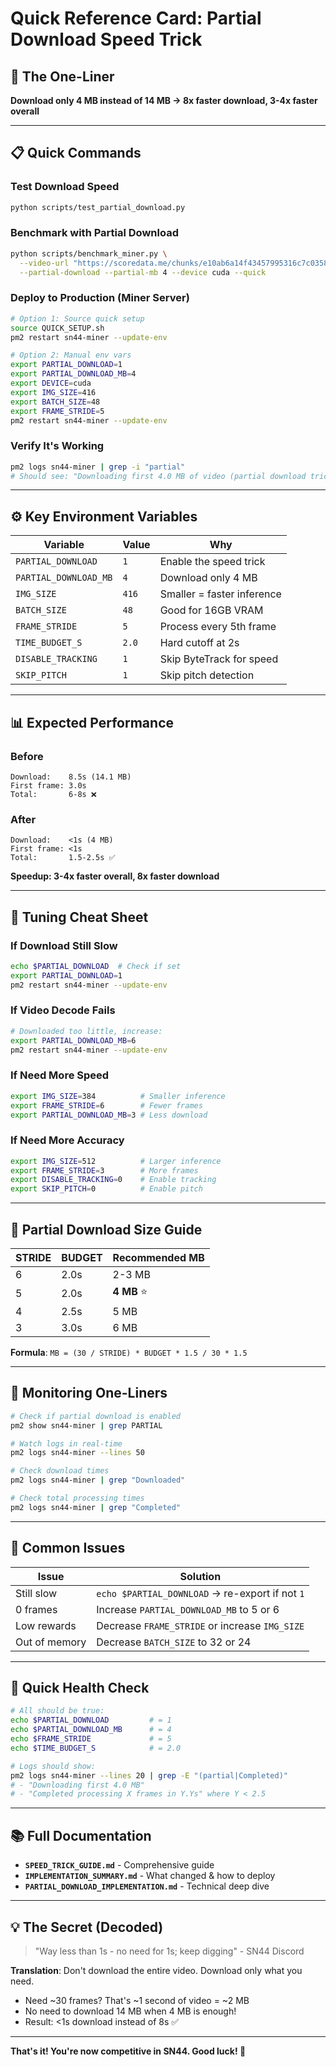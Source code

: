# Quick Reference Card: Partial Download Speed Trick

## 🚀 The One-Liner
**Download only 4 MB instead of 14 MB → 8x faster download, 3-4x faster overall**

---

## 📋 Quick Commands

### Test Download Speed
```bash
python scripts/test_partial_download.py
```

### Benchmark with Partial Download
```bash
python scripts/benchmark_miner.py \
  --video-url "https://scoredata.me/chunks/e10ab6a14f43457995316c7c0358d9.mp4" \
  --partial-download --partial-mb 4 --device cuda --quick
```

### Deploy to Production (Miner Server)
```bash
# Option 1: Source quick setup
source QUICK_SETUP.sh
pm2 restart sn44-miner --update-env

# Option 2: Manual env vars
export PARTIAL_DOWNLOAD=1
export PARTIAL_DOWNLOAD_MB=4
export DEVICE=cuda
export IMG_SIZE=416
export BATCH_SIZE=48
export FRAME_STRIDE=5
pm2 restart sn44-miner --update-env
```

### Verify It's Working
```bash
pm2 logs sn44-miner | grep -i "partial"
# Should see: "Downloading first 4.0 MB of video (partial download trick)"
```

---

## ⚙️ Key Environment Variables

| Variable | Value | Why |
|----------|-------|-----|
| `PARTIAL_DOWNLOAD` | `1` | Enable the speed trick |
| `PARTIAL_DOWNLOAD_MB` | `4` | Download only 4 MB |
| `IMG_SIZE` | `416` | Smaller = faster inference |
| `BATCH_SIZE` | `48` | Good for 16GB VRAM |
| `FRAME_STRIDE` | `5` | Process every 5th frame |
| `TIME_BUDGET_S` | `2.0` | Hard cutoff at 2s |
| `DISABLE_TRACKING` | `1` | Skip ByteTrack for speed |
| `SKIP_PITCH` | `1` | Skip pitch detection |

---

## 📊 Expected Performance

### Before
```
Download:    8.5s (14.1 MB)
First frame: 3.0s
Total:       6-8s ❌
```

### After
```
Download:    <1s (4 MB)
First frame: <1s
Total:       1.5-2.5s ✅
```

**Speedup: 3-4x faster overall, 8x faster download**

---

## 🔧 Tuning Cheat Sheet

### If Download Still Slow
```bash
echo $PARTIAL_DOWNLOAD  # Check if set
export PARTIAL_DOWNLOAD=1
pm2 restart sn44-miner --update-env
```

### If Video Decode Fails
```bash
# Downloaded too little, increase:
export PARTIAL_DOWNLOAD_MB=6
pm2 restart sn44-miner --update-env
```

### If Need More Speed
```bash
export IMG_SIZE=384          # Smaller inference
export FRAME_STRIDE=6        # Fewer frames
export PARTIAL_DOWNLOAD_MB=3 # Less download
```

### If Need More Accuracy
```bash
export IMG_SIZE=512          # Larger inference
export FRAME_STRIDE=3        # More frames
export DISABLE_TRACKING=0    # Enable tracking
export SKIP_PITCH=0          # Enable pitch
```

---

## 🎯 Partial Download Size Guide

| STRIDE | BUDGET | Recommended MB |
|--------|--------|----------------|
| 6      | 2.0s   | 2-3 MB         |
| 5      | 2.0s   | **4 MB** ⭐     |
| 4      | 2.5s   | 5 MB           |
| 3      | 3.0s   | 6 MB           |

**Formula**: `MB = (30 / STRIDE) * BUDGET * 1.5 / 30 * 1.5`

---

## 📝 Monitoring One-Liners

```bash
# Check if partial download is enabled
pm2 show sn44-miner | grep PARTIAL

# Watch logs in real-time
pm2 logs sn44-miner --lines 50

# Check download times
pm2 logs sn44-miner | grep "Downloaded"

# Check total processing times
pm2 logs sn44-miner | grep "Completed"
```

---

## 🐛 Common Issues

| Issue | Solution |
|-------|----------|
| Still slow | `echo $PARTIAL_DOWNLOAD` → re-export if not `1` |
| 0 frames | Increase `PARTIAL_DOWNLOAD_MB` to 5 or 6 |
| Low rewards | Decrease `FRAME_STRIDE` or increase `IMG_SIZE` |
| Out of memory | Decrease `BATCH_SIZE` to 32 or 24 |

---

## 🚦 Quick Health Check

```bash
# All should be true:
echo $PARTIAL_DOWNLOAD         # = 1
echo $PARTIAL_DOWNLOAD_MB      # = 4
echo $FRAME_STRIDE             # = 5
echo $TIME_BUDGET_S            # = 2.0

# Logs should show:
pm2 logs sn44-miner --lines 20 | grep -E "(partial|Completed)"
# - "Downloading first 4.0 MB"
# - "Completed processing X frames in Y.Ys" where Y < 2.5
```

---

## 📚 Full Documentation

- **`SPEED_TRICK_GUIDE.md`** - Comprehensive guide
- **`IMPLEMENTATION_SUMMARY.md`** - What changed & how to deploy
- **`PARTIAL_DOWNLOAD_IMPLEMENTATION.md`** - Technical deep dive

---

## 💡 The Secret (Decoded)

> "Way less than 1s - no need for 1s; keep digging" - SN44 Discord

**Translation**: Don't download the entire video. Download only what you need.
- Need ~30 frames? That's ~1 second of video = ~2 MB
- No need to download 14 MB when 4 MB is enough!
- Result: <1s download instead of 8s ✅

---

**That's it! You're now competitive in SN44. Good luck! 🚀**

